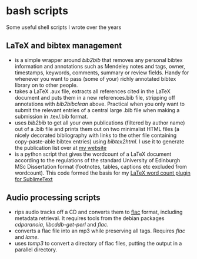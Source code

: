 # bash scripts

Some useful shell scripts I wrote over the years

## LaTeX and bibtex management

* <bib2bibclean> is a simple wrapper around *bib2bib* that removes any personal bibtex information and annotations such as Mendeley notes and tags, owner, timestamps, keywords, comments, summary or review fields. Handy for whenever you want to pass (some of your) richly annotated bibtex library on to other people.
* <extract-references> takes a LaTeX .aux file, extracts all references cited in the LaTeX document and puts them in a new references.bib file, stripping off annotations with *bib2bibclean* above. Practical when you only want to submit the relevant entries of a central large .bib file when making a submission in .tex/.bib format.
* <mybib2html> uses *bib2bib* to get all your own publications (filtered by author name) out of a .bib file and prints them out on two minimalist HTML files (a nicely decorated bibliography with links to the other file containing copy-paste-able bibtex entries) using *bibtex2html*. I use it to generate the publication list over at [my website](http://kevinstadler.github.io/)
* <wclatex> is a python script that gives the wordcount of a LaTeX document according to the regulations of the standard University of Edinburgh MSc Dissertation format (footnotes, tables, captions etc excluded from wordcount). This code formed the basis for my [LaTeX word count plugin for SublimeText](https://github.com/lionandoil/SublimeLaTeXWordCount)

## Audio processing scripts

* <rip> rips audio tracks off a CD and converts them to [flac](https://xiph.org/flac/) format, including metadata retrieval. It requires tools from the debian packages *cdparanoia*, *libcddb-get-perl* and *flac*.
* <tomp3> converts a flac file into an mp3 while preserving all tags. Requires *flac* and *lame*.
* <dirtomp3> uses *tomp3* to convert a directory of flac files, putting the output in a parallel directory.
